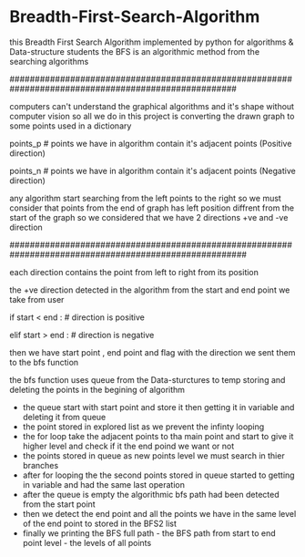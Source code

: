# Breadth-First-Search-Algorithm
this Breadth First Search Algorithm implemented by python for algorithms & Data-structure students 
the BFS is an algorithmic method from the searching algorithms

#####################################################################################################

computers can't understand the graphical algorithms and it's shape without computer vision
so all we do in this project is converting the drawn graph to some points used in a dictionary

points_p  # points we have in algorithm contain it's adjacent points (Positive direction)
		
points_n  # points we have in algorithm contain it's adjacent points (Negative direction)

any algorithm start searching from the left points to the right so we must consider that points from the end of graph has left position diffrent from the start of the graph
so we considered that we have 2 directions +ve and -ve direction

#######################################################################################################

each direction contains the point from left to right from its position 

the +ve direction detected in the algorithm from the start and end point we take from user

if start < end : 		# direction is positive 

elif start > end : 		# direction is negative

then we have start point , end point and flag with the direction we sent them to the bfs function

the bfs function uses queue from the Data-sturctures to temp storing and deleting the points in the begining of algorithm

- the queue start with start point and store it then getting it in variable and deleting it from queue
- the point stored in explored list as we prevent the infinty looping 
- the for loop take the adjacent points to tha main point and start to give it higher level and check if it the end poind we want or not
- the points stored in queue as new points level we must search in thier branches
- after for looping the the second points stored in queue started to getting in variable and had the same last operation
- after the queue is empty the algorithmic bfs path had been detected from the start point
- then we detect the end point and all the points we have in the same level of the end point to stored in the BFS2 list 
- finally we printing the BFS full path - the BFS path from start to end point level - the levels of all points
